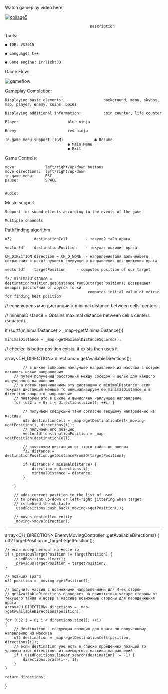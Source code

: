 Watch gameplay video here:

[![collage5](https://user-images.githubusercontent.com/38033580/38811579-9029232e-4192-11e8-80a4-35a1d4ec9fbf.jpg)
](http://www.youtube.com/embed/01cZ_v6islo)

                                          Description
 
Tools:
	
	● IDE: VS2015

	● Language: C++

	● Game engine: Irrlicht3D

Game Flow: 

![gameflow](https://user-images.githubusercontent.com/38033580/45288676-e9f4fe80-b4f3-11e8-9caa-f1dcec0a4f8a.PNG)

Gameplay Completion:

	Displaying basic elements:                  background, menu, skybox, map, player, enemy, coins, boxes

	Displaying additional information:     	    coin counter, life counter

	Player					    blue ninja

	Enemy					    red ninja

	In-game menu support (IGM)        	    ● Resume
		   			            ● Main Menu
					            ● Exit

Game Controls:

	move:	          left/right/up/down buttons 
	move directions:  left/right/up/down
	in-game menu:     ESC
	pause:	          SPACE


	Audio:

Music support

	Support for sound effects according to the events of the game

	Multiple channels


PathFinding algorithm

	u32 	     destinationCell        - текущий тайл врага

	vector3df    destinationPosition    - текущая позиция врага

	CH_DIRECTION direction = CH_D_NONE  - напрвление(для дальнейшего сохранения в него) лучшего следующего направления для движения врага

	vector3df    targetPosition	    - computes position of our target

	f32 minimalDistance = destinationPosition.getDistanceFromSQ(targetPosition); Возвращает квадрат расстояния от другой точки
									     computes initial value of metric for finding best position



// если корень мин дистанции > minimal distance between cells' centers.

// minimalDistance = Obtains maximal distance between cell's centers (squared).

if (sqrtf(minimalDistance) > _map->getMinimalDistance())

	minimalDistance = _map->getMaximalDistanceSquared();

	
// checks: is better position exists, if exists then uses it

array<CH_DIRECTION> directions = getAvailableDirections();

	        // в цикле выбираем наилучшее направление из массива в котром остались новые направления
		// путем получения расстояния между соседом и целью для каждого полученного напрвления
		// а потом сравниванием эту дистанцию с minimalDistance: если текущая дистанция меньше то инициализируем ее minimalDistance и в direction сохр это направление
		// повторем это в цикле и вычисляем наилучшее направление
		for (u32 i = 0; i < directions.size(); ++i) {

			// получаем следующий тайл согласно текущему напарвлению из массива
			u32 destinationCell = _map->getDestinationCell(_moving->getPosition(), directions[i]);
			// получаем его позицию
			vector3df destinationPosition = _map->getPosition(destinationCell);

			// вычисляем дистанцию от этого тайла до плеера
			f32 distance = destinationPosition.getDistanceFromSQ(targetPosition);

			if (distance < minimalDistance) {
				direction = directions[i];
				minimalDistance = distance;
			}

		}

		// adds current position to the list of used
		// to prevent up-down or left-right jittering when target 
		// is behind the obstacle
		_usedPositions.push_back(_moving->getPosition());

		// moves controlled entity
		_moving->move(direction);

***********************************************

array<CH_DIRECTION> EnemyMovingController::getAvailableDirections()
{
	u32 targetPosition = _target->getPosition();

	// если плеер нестоит на месте то
	if (_previousTargetPosition != targetPosition) {
		_usedPositions.clear();
		_previousTargetPosition = targetPosition;
	}

	// позиция врага
	u32 position = _moving->getPosition();

	// получить массив с возможными направлениями для 4-ех сторон
	// getAvailableDirections проверяет на припятствия четыре стороны от текущего тайла и возвр в массиве возможные стороны для передвижения врага
	array<CH_DIRECTION> directions = _map->getAvailableDirections(position);

	for (u32 i = 0; i < directions.size(); ++i)
	{
		// destination - следующая позиция для врага по полученному напрвлению из массива
		u32 destination = _map->getDestinationCell(position, directions[i]);
		// если destination уже есть в списке пройденных позиций то удаляем этот directions из имеющегося массива направлений
		if (_usedPositions.linear_search(destination) != -1) {
			directions.erase(i--, 1);
		}
	}

	return directions;
}



